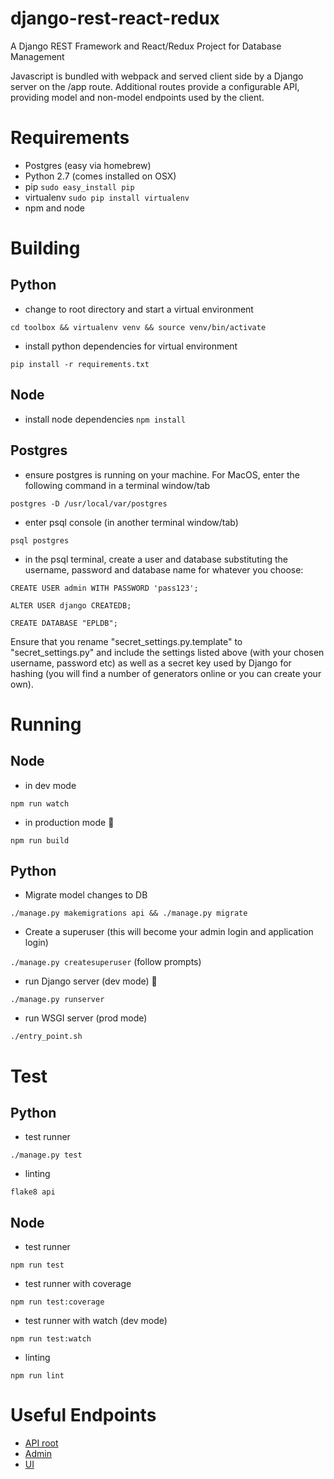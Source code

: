 django-rest-react-redux
==================

A Django REST Framework and React/Redux Project for Database Management

Javascript is bundled with webpack and served client side by a Django server on the /app route. Additional routes provide a configurable API, providing model and non-model endpoints used by the client.

Requirements
============

- Postgres (easy via homebrew)
- Python 2.7 (comes installed on OSX)
- pip ```sudo easy_install pip```
- virtualenv ```sudo pip install virtualenv```
- npm and node

Building
=========

Python
------
- change to root directory and start a virtual environment

```cd toolbox && virtualenv venv && source venv/bin/activate```
- install python dependencies for virtual environment

```pip install -r requirements.txt```

Node
----
- install node dependencies
```npm install```

Postgres
---------
- ensure postgres is running on your machine. For MacOS, enter the following command in a terminal window/tab

```postgres -D /usr/local/var/postgres```
- enter psql console (in another terminal window/tab)

```psql postgres```
- in the psql terminal, create a user and database substituting the username, password and database name for whatever you choose:

```CREATE USER admin WITH PASSWORD 'pass123';```

```ALTER USER django CREATEDB;```

```CREATE DATABASE "EPLDB";```

Ensure that you rename "secret_settings.py.template" to "secret_settings.py" and include the settings listed above (with your chosen username, password etc) as well as a secret key used by Django for hashing (you will find a number of generators online or you can create your own).

Running
=======

Node
-----
- in dev mode

```npm run watch```
- in production mode :tada:

```npm run build```

Python
------
- Migrate model changes to DB

```./manage.py makemigrations api && ./manage.py migrate```
- Create a superuser (this will become your admin login and application login)

```./manage.py createsuperuser``` (follow prompts)
- run Django server (dev mode) :metal:

```./manage.py runserver```
- run WSGI server (prod mode)

```./entry_point.sh ```

Test
====

Python
-------
- test runner

```./manage.py test```

- linting

```flake8 api```

Node
-----
- test runner

```npm run test```

- test runner with coverage

```npm run test:coverage```

- test runner with watch (dev mode)

```npm run test:watch```

- linting

```npm run lint```


Useful Endpoints
================

- [API root](http://localhost:8000)
- [Admin](http://localhost:8000/admin)
- [UI](http://localhost:8000/app)
